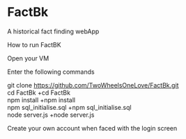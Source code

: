 # FactBk
A historical fact finding webApp

How to run FactBK  

Open your VM  

Enter the following commands  

git clone https://github.com/TwoWheelsOneLove/FactBk.git   
cd FactBk	+cd FactBk  
npm install	+npm install  
npm sql_initialise.sql	+npm sql_initialise.sql  
node server.js	+node server.js  

Create your own account when faced with the login screen
